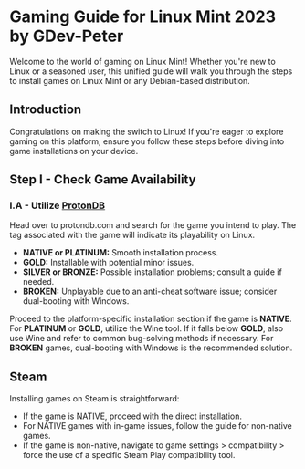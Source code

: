# Gaming Guide for Linux Mint 2023 by GDev-Peter

Welcome to the world of gaming on Linux Mint! Whether you're new to Linux or a seasoned user, this unified guide will walk you through the steps to install games on Linux Mint or any Debian-based distribution.

## Introduction

Congratulations on making the switch to Linux! If you're eager to explore gaming on this platform, ensure you follow these steps before diving into game installations on your device.

## Step I - Check Game Availability

### I.A - Utilize [ProtonDB](https://protondb.com)

Head over to protondb.com and search for the game you intend to play. The tag associated with the game will indicate its playability on Linux.

- **NATIVE or PLATINUM:** Smooth installation process.
- **GOLD:** Installable with potential minor issues.
- **SILVER or BRONZE:** Possible installation problems; consult a guide if needed.
- **BROKEN:** Unplayable due to an anti-cheat software issue; consider dual-booting with Windows.

Proceed to the platform-specific installation section if the game is **NATIVE**. For **PLATINUM** or **GOLD**, utilize the Wine tool. If it falls below **GOLD**, also use Wine and refer to common bug-solving methods if necessary. For **BROKEN** games, dual-booting with Windows is the recommended solution.

## Steam

Installing games on Steam is straightforward:

- If the game is NATIVE, proceed with the direct installation.
- For NATIVE games with in-game issues, follow the guide for non-native games.
- If the game is non-native, navigate to game settings > compatibility > force the use of a specific Steam Play compatibility tool.
